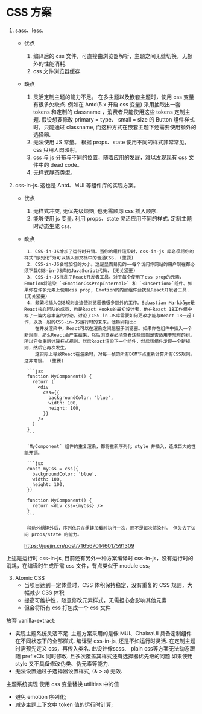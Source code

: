 # CSS 方案

1.  sass、less.

    - 优点

      1. 编译后的 css 文件，可直接由浏览器解析，主题之间无缝切换，无额外的性能消耗.
      2. css 文件浏览器缓存.

    - 缺点
      1. 灵活定制主题的能力不足。
         在多主题以及嵌套主题时，使用 css 变量有很多欠缺点. 例如在 Antd(5.x 开启 css 变量) 采用抽取出一套 tokens 和定制的 classname ，消费者只能使用这些 tokens 定制主题. 假设想要修改 primary = type、 small = size 的 Button 组件样式时，只能通过 classname, 而这种方式在嵌套主题下还需要使用额外的选择器.
      2. 无法使用 JS 常量。
         根据 props、state 使用不同的样式非常常见，css 只用人肉映射。
      3. css 与 js 分布与不同的位置，随着应用的发展，难以发现现有 css 文件中的 dead code。
      4. 无样式静态类型。

2.  css-in-js. 这也是 Antd、MUI 等组件库的实现方案。

    - 优点

      1. 无样式冲突, 无优先级烦恼, 也无需顾虑 css 插入顺序.
      2. 能够使用 js 变量. 利用 props、state 灵活应用不同的样式. 定制主题时动态生成 css.

    - 缺点

           1. CSS-in-JS增加了运行时开销。当你的组件渲染时，css-in-js 库必须将你的样式“序列化”为可以插入到文档中的普通CSS. (重要)
           2. CSS-in-JS会增加包的大小。这是显而易见的——每个访问你网站的用户现在都必须下载CSS-in-JS库的JavaScript代码. (无关紧要)
           3. CSS-in-JS搅乱了React开发者工具。对于每个使用了css prop的元素，Emotion将渲染 `<EmotionCssPropInternal>` 和 `<Insertion>`组件。如果你在许多元素上使用css prop, Emotion的内部组件会扰乱React开发者工具. (无关紧要)
           4. 频繁地插入CSS规则会迫使浏览器做很多额外的工作。Sebastian Markbåge是React核心团队的成员，也是React Hooks的最初设计者，他在React 18工作组中写了一篇内容丰富的讨论，讨论了CSS-in-JS库需要如何更改才能与React 18一起工作，以及一般的CSS-in-JS运行时的未来。他特别指出:
              在并发渲染中，React可以在渲染之间屈服于浏览器。如果你在组件中插入一个新规则，那么React会产生结果，然后浏览器必须查看这些规则是否适用于现有的树。所以它会重新计算样式规则。然后React渲染下一个组件，然后该组件发现一个新规则，然后它再次发生。
              这实际上导致React在渲染时，对每一帧的所有DOM节点重新计算所有CSS规则。这非常慢。 (重要)

           ```jsx
           function MyComponent() {
             return (
               <div
                 css={{
                   backgroundColor: 'blue',
                   width: 100,
                   height: 100,
                 }}
               />
             )
           }
           ```

           `MyComponent` 组件的重复渲染，都将重新序列化 style 并插入，造成巨大的性能开销。

           ```jsx
           const myCss = css({
             backgroundColor: 'blue',
             width: 100,
             height: 100,
           })

           function MyComponent() {
             return <div css={myCss} />
           }
           ```

           移动外组建外后，序列化只在组建加载时执行一次，而不是每次渲染时。 但失去了访问 props/state 的能力。

      https://juejin.cn/post/7165670146017591309

上述是运行时 css-in-js, 目前还有另外一种方案编译时 css-in-js，没有运行时的消耗，在编译时生成所需 css 文件，有点类似于 module css。

3. Atomic CSS
   - 当项目达到一定体量时，CSS 体积保持稳定，没有重复的 CSS 规则，大幅减少 CSS 体积
   - 提高可维护性，随意修改元素样式，无需担心会影响其他元素
   - 但会将所有 css 打包成一个 css 文件

放弃 vanilla-extract:

- 实现主题系统灵活不足.
  主题方案采用的是像 MUI、ChakraUI 具备定制组件在不同状态下的全部样式.
  编译型 css-in-js, 还是不如运行时灵活. 在定制主题时需预先定义 css，再传入类名. 此设计像scss、 plain css等方案无法动态跟随 prefixCls 同时修改. 且多次覆盖其样式还有选择器优先级的问题.如果使用 style 又不具备修改伪类、伪元素等能力.
- 无法设置通过子选择器设置样式, (& > a) 无效.

主题系统实现
使用 css 变量替换 utilities 中的值

- 避免 emotion 序列化;
- 减少主题上下文中 token 值的运行时计算;
